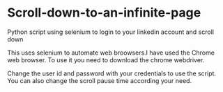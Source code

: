 # Scroll-down-to-an-infinite-page
Python script using selenium to login to your linkedin account and scroll down

This uses selenium to automate web broowsers.I have used the Chrome web browser. To use it you need to download the chrome webdriver.

Change the user id and password with your credentials to use the script. 
You can also change the scroll pause time according your need. 

